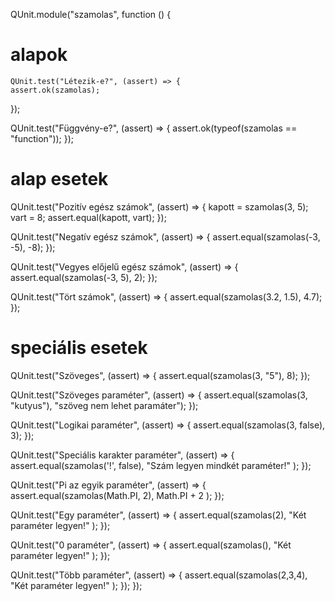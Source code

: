 QUnit.module("szamolas", function () {
  # alapok
    QUnit.test("Létezik-e?", (assert) => {
    assert.ok(szamolas);
  });

  QUnit.test("Függvény-e?", (assert) => {
    assert.ok(typeof(szamolas == "function"));
  });

  # alap esetek
  QUnit.test("Pozitív egész számok", (assert) => {
    kapott = szamolas(3, 5);
    vart = 8;
    assert.equal(kapott, vart);
  });

  QUnit.test("Negatív egész számok", (assert) => {
    assert.equal(szamolas(-3, -5), -8);
  });

  QUnit.test("Vegyes előjelű egész számok", (assert) => {
    assert.equal(szamolas(-3, 5), 2);
  });

  QUnit.test("Tört számok", (assert) => {
    assert.equal(szamolas(3.2, 1.5), 4.7);
  });

  # speciális esetek
  QUnit.test("Szöveges", (assert) => {
    assert.equal(szamolas(3, "5"), 8);
  });
  
  QUnit.test("Szöveges paraméter", (assert) => {
    assert.equal(szamolas(3, "kutyus"), "szöveg nem lehet paramáter");
  });

  QUnit.test("Logikai paraméter", (assert) => {
    assert.equal(szamolas(3, false), 3);
  });

  QUnit.test("Speciális karakter paraméter", (assert) => {
    assert.equal(szamolas('!', false), "Szám legyen mindkét paraméter!" );
  });

  QUnit.test("Pi az egyik paraméter", (assert) => {
    assert.equal(szamolas(Math.PI, 2), Math.PI + 2 );
  });

  QUnit.test("Egy paraméter", (assert) => {
    assert.equal(szamolas(2), "Két paraméter legyen!" );
  });

   QUnit.test("0 paraméter", (assert) => {
    assert.equal(szamolas(), "Két paraméter legyen!" );
  });

  QUnit.test("Több paraméter", (assert) => {
    assert.equal(szamolas(2,3,4), "Két paraméter legyen!" );
  });
});
